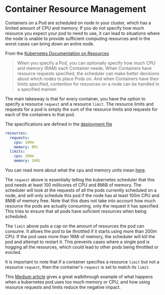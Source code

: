 # Container Resource Management
Containers on a Pod are scheduled on node in your cluster, which has a limited amount of CPU and memory. If you do not specify how much resource you expect your pod to need to use, it can lead to situations where the node is unable to provide sufficient computing resources and in the worst cases can bring down an entire node. 

From the [Kubernetes Documentation on Resources](https://kubernetes.io/docs/concepts/configuration/manage-compute-resources-container/)

> When you specify a Pod, you can optionally specify how much CPU and memory (RAM) each Container needs. When Containers have resource requests specified, the scheduler can make better decisions about which nodes to place Pods on. And when Containers have their limits specified, contention for resources on a node can be handled in a specified manner.

The main takeaway is that for every container, you have the option to specify a resource `request` and a resource `limit`. The resource limits and requests for a pod is simply the sum of the resource limits and requests for each of the containers in that pod. 

The specifications are defined in the [deployment file](../helm/aladdin-demo/templates/server/deploy.yaml)
```yaml
resources:
  requests:
    cpu: 100m
    memory: 8Mi
  limits:
    cpu: 200m
    memory: 16Mi
```

You can read more about what the cpu and memory units mean [here](https://kubernetes.io/docs/concepts/configuration/manage-compute-resources-container/#meaning-of-cpu). 

The `request` above is essentially telling the kubernetes scheduler that this pod needs at least 100 millicores of CPU and 8MiB of memory. The scheduler will look at the requests of all the pods currently scheduled on a node, and will only schedule this pod if the node has at least 100m CPU and 8MiB of memory free. Note that this does not take into account how much resource the pods are actually consuming, only the request it has specified. This tries to ensure that all pods have suficient resources when being scheduled.

The `limit` above puts a cap on the amount of resources the pod can consume. It allows the pod to be throttled if it starts using more than 200m CPU. If the pod uses more than 16Mi of memory, the scheduler will kill the pod and attempt to restart it. This prevents cases where a single pod is hogging all the resources, which could lead to other pods being throttled or evicted. 

It is important to note that if a container specifies a resource `limit` but not a resource `request`, then the container's `request` is set to match its `limit`.

This [Medium article](https://medium.com/retailmenot-engineering/what-happens-when-a-kubernetes-pod-uses-too-much-memory-or-too-much-cpu-82165022f489) gives a great walkthrough example of what happens when a kubernetes pod uses too much memory or CPU, and how using resource requests and limits reduce the negative impact.
